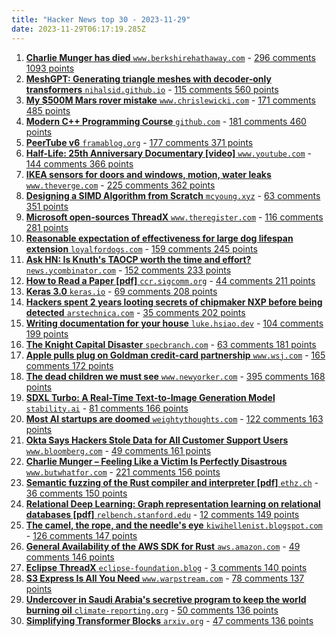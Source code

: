 ```yaml
---
title: "Hacker News top 30 - 2023-11-29"
date: 2023-11-29T06:17:19.285Z
---
```


1. [**Charlie Munger has died** <code>www.berkshirehathaway.com</code>](https://www.berkshirehathaway.com/news/nov2823.pdf) - [296 comments 1093 points](https://news.ycombinator.com/item?id=38451278)
2. [**MeshGPT: Generating triangle meshes with decoder-only transformers** <code>nihalsid.github.io</code>](https://nihalsid.github.io/mesh-gpt/) - [115 comments 560 points](https://news.ycombinator.com/item?id=38448653)
3. [**My $500M Mars rover mistake** <code>www.chrislewicki.com</code>](https://www.chrislewicki.com/articles/failurestory) - [171 comments 485 points](https://news.ycombinator.com/item?id=38452959)
4. [**Modern C++ Programming Course** <code>github.com</code>](https://togithub.com/federico-busato/Modern-CPP-Programming) - [181 comments 460 points](https://news.ycombinator.com/item?id=38444834)
5. [**PeerTube v6** <code>framablog.org</code>](https://framablog.org/2023/11/28/peertube-v6-is-out-and-powered-by-your-ideas/) - [177 comments 371 points](https://news.ycombinator.com/item?id=38443855)
6. [**Half-Life: 25th Anniversary Documentary [video]** <code>www.youtube.com</code>](https://www.youtube.com/watch?v=TbZ3HzvFEto) - [144 comments 366 points](https://news.ycombinator.com/item?id=38444719)
7. [**IKEA sensors for doors and windows, motion, water leaks** <code>www.theverge.com</code>](https://www.theverge.com/2023/11/28/23977693/ikea-sensors-door-window-water-motion-price-date-specs) - [225 comments 362 points](https://news.ycombinator.com/item?id=38445745)
8. [**Designing a SIMD Algorithm from Scratch** <code>mcyoung.xyz</code>](https://mcyoung.xyz/2023/11/27/simd-base64/) - [63 comments 351 points](https://news.ycombinator.com/item?id=38443253)
9. [**Microsoft open-sources ThreadX** <code>www.theregister.com</code>](https://www.theregister.com/2023/11/28/microsoft_opens_sources_threadx/) - [116 comments 281 points](https://news.ycombinator.com/item?id=38445020)
10. [**Reasonable expectation of effectiveness for large dog lifespan extension** <code>loyalfordogs.com</code>](https://loyalfordogs.com/posts/loyal-announces-historic-fda-milestone-for-large-dog-lifespan-extension-drug) - [159 comments 245 points](https://news.ycombinator.com/item?id=38447491)
11. [**Ask HN: Is Knuth's TAOCP worth the time and effort?** <code>news.ycombinator.com</code>](https://news.ycombinator.com/item?id=38443668) - [152 comments 233 points](https://news.ycombinator.com/item?id=38443668)
12. [**How to Read a Paper [pdf]** <code>ccr.sigcomm.org</code>](http://ccr.sigcomm.org/online/files/p83-keshavA.pdf) - [44 comments 211 points](https://news.ycombinator.com/item?id=38446418)
13. [**Keras 3.0** <code>keras.io</code>](https://keras.io/keras_3/) - [69 comments 208 points](https://news.ycombinator.com/item?id=38446353)
14. [**Hackers spent 2 years looting secrets of chipmaker NXP before being detected** <code>arstechnica.com</code>](https://arstechnica.com/security/2023/11/hackers-spent-2-years-looting-secrets-of-chipmaker-nxp-before-being-detected/) - [35 comments 202 points](https://news.ycombinator.com/item?id=38446027)
15. [**Writing documentation for your house** <code>luke.hsiao.dev</code>](https://luke.hsiao.dev/blog/housing-documentation/) - [104 comments 199 points](https://news.ycombinator.com/item?id=38444577)
16. [**The Knight Capital Disaster** <code>specbranch.com</code>](https://specbranch.com/posts/knight-capital/) - [63 comments 181 points](https://news.ycombinator.com/item?id=38445165)
17. [**Apple pulls plug on Goldman credit-card partnership** <code>www.wsj.com</code>](https://www.wsj.com/finance/banking/apple-pulls-plug-on-goldman-credit-card-partnership-ca1dfb45) - [165 comments 172 points](https://news.ycombinator.com/item?id=38452712)
18. [**The dead children we must see** <code>www.newyorker.com</code>](https://www.newyorker.com/news/our-columnists/the-dead-children-we-must-see) - [395 comments 168 points](https://news.ycombinator.com/item?id=38450908)
19. [**SDXL Turbo: A Real-Time Text-to-Image Generation Model** <code>stability.ai</code>](https://stability.ai/news/stability-ai-sdxl-turbo) - [81 comments 166 points](https://news.ycombinator.com/item?id=38450390)
20. [**Most AI startups are doomed** <code>weightythoughts.com</code>](https://weightythoughts.com/p/most-ai-startups-are-doomed) - [122 comments 163 points](https://news.ycombinator.com/item?id=38450087)
21. [**Okta Says Hackers Stole Data for All Customer Support Users** <code>www.bloomberg.com</code>](https://www.bloomberg.com/news/articles/2023-11-29/okta-says-hackers-stole-data-for-all-customer-support-users) - [49 comments 161 points](https://news.ycombinator.com/item?id=38454908)
22. [**Charlie Munger – Feeling Like a Victim Is Perfectly Disastrous** <code>www.butwhatfor.com</code>](https://www.butwhatfor.com/p/takeaway-tuesday-facing-adversity-charlie-munger) - [221 comments 156 points](https://news.ycombinator.com/item?id=38451543)
23. [**Semantic fuzzing of the Rust compiler and interpreter [pdf]** <code>ethz.ch</code>](https://ethz.ch/content/dam/ethz/special-interest/infk/inst-pls/plf-dam/documents/StudentProjects/MasterTheses/2023-Andy-Thesis.pdf) - [36 comments 150 points](https://news.ycombinator.com/item?id=38445660)
24. [**Relational Deep Learning: Graph representation learning on relational databases [pdf]** <code>relbench.stanford.edu</code>](https://relbench.stanford.edu/paper.pdf) - [12 comments 149 points](https://news.ycombinator.com/item?id=38447338)
25. [**The camel, the rope, and the needle's eye** <code>kiwihellenist.blogspot.com</code>](http://kiwihellenist.blogspot.com/2023/11/camel.html) - [126 comments 147 points](https://news.ycombinator.com/item?id=38450577)
26. [**General Availability of the AWS SDK for Rust** <code>aws.amazon.com</code>](https://aws.amazon.com/blogs/developer/announcing-general-availability-of-the-aws-sdk-for-rust/) - [49 comments 146 points](https://news.ycombinator.com/item?id=38445747)
27. [**Eclipse ThreadX** <code>eclipse-foundation.blog</code>](https://eclipse-foundation.blog/2023/11/21/introducing-eclipse-threadx/) - [3 comments 140 points](https://news.ycombinator.com/item?id=38445039)
28. [**S3 Express Is All You Need** <code>www.warpstream.com</code>](https://www.warpstream.com/blog/s3-express-is-all-you-need) - [78 comments 137 points](https://news.ycombinator.com/item?id=38449827)
29. [**Undercover in Saudi Arabia's secretive program to keep the world burning oil** <code>climate-reporting.org</code>](https://climate-reporting.org/undercover-saudi-arabia-keep-burning-oil/) - [50 comments 136 points](https://news.ycombinator.com/item?id=38449941)
30. [**Simplifying Transformer Blocks** <code>arxiv.org</code>](https://arxiv.org/abs/2311.01906) - [47 comments 136 points](https://news.ycombinator.com/item?id=38442779)
  